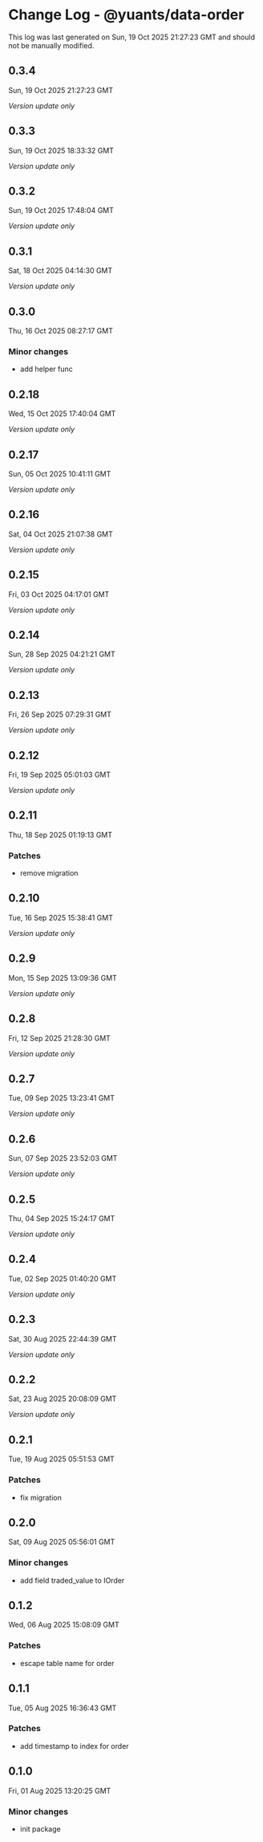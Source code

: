 # Change Log - @yuants/data-order

This log was last generated on Sun, 19 Oct 2025 21:27:23 GMT and should not be manually modified.

## 0.3.4
Sun, 19 Oct 2025 21:27:23 GMT

_Version update only_

## 0.3.3
Sun, 19 Oct 2025 18:33:32 GMT

_Version update only_

## 0.3.2
Sun, 19 Oct 2025 17:48:04 GMT

_Version update only_

## 0.3.1
Sat, 18 Oct 2025 04:14:30 GMT

_Version update only_

## 0.3.0
Thu, 16 Oct 2025 08:27:17 GMT

### Minor changes

- add helper func

## 0.2.18
Wed, 15 Oct 2025 17:40:04 GMT

_Version update only_

## 0.2.17
Sun, 05 Oct 2025 10:41:11 GMT

_Version update only_

## 0.2.16
Sat, 04 Oct 2025 21:07:38 GMT

_Version update only_

## 0.2.15
Fri, 03 Oct 2025 04:17:01 GMT

_Version update only_

## 0.2.14
Sun, 28 Sep 2025 04:21:21 GMT

_Version update only_

## 0.2.13
Fri, 26 Sep 2025 07:29:31 GMT

_Version update only_

## 0.2.12
Fri, 19 Sep 2025 05:01:03 GMT

_Version update only_

## 0.2.11
Thu, 18 Sep 2025 01:19:13 GMT

### Patches

- remove migration

## 0.2.10
Tue, 16 Sep 2025 15:38:41 GMT

_Version update only_

## 0.2.9
Mon, 15 Sep 2025 13:09:36 GMT

_Version update only_

## 0.2.8
Fri, 12 Sep 2025 21:28:30 GMT

_Version update only_

## 0.2.7
Tue, 09 Sep 2025 13:23:41 GMT

_Version update only_

## 0.2.6
Sun, 07 Sep 2025 23:52:03 GMT

_Version update only_

## 0.2.5
Thu, 04 Sep 2025 15:24:17 GMT

_Version update only_

## 0.2.4
Tue, 02 Sep 2025 01:40:20 GMT

_Version update only_

## 0.2.3
Sat, 30 Aug 2025 22:44:39 GMT

_Version update only_

## 0.2.2
Sat, 23 Aug 2025 20:08:09 GMT

_Version update only_

## 0.2.1
Tue, 19 Aug 2025 05:51:53 GMT

### Patches

- fix migration

## 0.2.0
Sat, 09 Aug 2025 05:56:01 GMT

### Minor changes

- add field traded_value to IOrder

## 0.1.2
Wed, 06 Aug 2025 15:08:09 GMT

### Patches

- escape table name for order

## 0.1.1
Tue, 05 Aug 2025 16:36:43 GMT

### Patches

- add timestamp to index for order

## 0.1.0
Fri, 01 Aug 2025 13:20:25 GMT

### Minor changes

- init package

